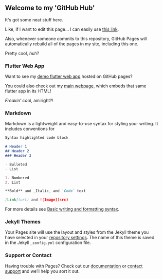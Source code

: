 ## Welcome to my 'GitHub Hub'

It's got some neat stuff here.

Like, if I want to edit this page... I can easily use [this link](https://github.com/TheGreatBabushka/TheGreatBabushka/edit/main/README.md).

Also, whenever someone commits to this repository, GitHub Pages will automatically rebuild all of the pages in my site, including this one. 

Pretty cool, _huh_?



### Flutter Web App
Want to see my [demo flutter web app](https://thegreatbabushka.github.io/TheGreatBabushka) hosted on GitHub pages?


You could also check out my [main webpage](https://thegreatbabushka.github.io/#/), which embeds that same flutter app in its HTML!


_Freakin' cool_, amiright?!

### Markdown

Markdown is a lightweight and easy-to-use syntax for styling your writing. It includes conventions for

```markdown
Syntax highlighted code block

# Header 1
## Header 2
### Header 3

- Bulleted
- List

1. Numbered
2. List

**Bold** and _Italic_ and `Code` text

[Link](url) and ![Image](src)
```

For more details see [Basic writing and formatting syntax](https://docs.github.com/en/github/writing-on-github/getting-started-with-writing-and-formatting-on-github/basic-writing-and-formatting-syntax).

### Jekyll Themes

Your Pages site will use the layout and styles from the Jekyll theme you have selected in your [repository settings](https://github.com/TheGreatBabushka/TheGreatBabushka/settings/pages). The name of this theme is saved in the Jekyll `_config.yml` configuration file.

### Support or Contact

Having trouble with Pages? Check out our [documentation](https://docs.github.com/categories/github-pages-basics/) or [contact support](https://support.github.com/contact) and we’ll help you sort it out.
